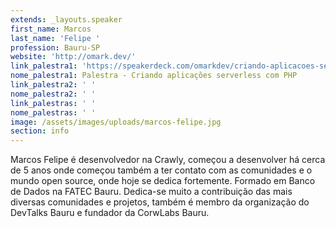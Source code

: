 ```yaml
---
extends: _layouts.speaker
first_name: Marcos
last_name: 'Felipe '
profession: Bauru-SP
website: 'http://omark.dev/'
link_palestra1: 'https://speakerdeck.com/omarkdev/criando-aplicacoes-serverless-com-php'
nome_palestra1: Palestra - Criando aplicações serverless com PHP
link_palestra2: ' '
nome_palestra2: ' '
link_palestras: ' '
nome_palestras: ' '
image: /assets/images/uploads/marcos-felipe.jpg
section: info
---
```

Marcos Felipe é desenvolvedor na Crawly, começou a desenvolver há cerca de 5 anos onde começou também a ter contato com as comunidades e o mundo open source, onde hoje se dedica fortemente. Formado em Banco de Dados na FATEC Bauru. Dedica-se muito a contribuição das mais diversas comunidades e projetos, também é membro da organização do DevTalks Bauru e fundador da CorwLabs Bauru.
